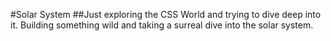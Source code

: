 #Solar System
##Just exploring the CSS World and trying to dive deep into it.
Building something wild and taking a surreal dive into the solar system.
